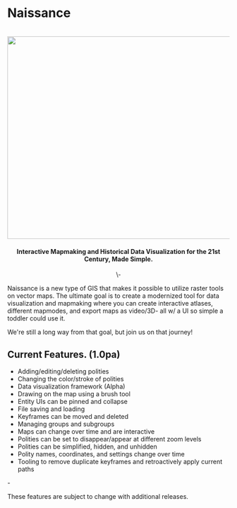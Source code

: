 # Naissance
<br>
<div align = "center"><img src = "https://cdn.discordapp.com/attachments/1070119424067121293/1098151690991063060/image.png" height = "458" width = "700"></div>

#### <div align = "center">Interactive Mapmaking and Historical Data Visualization for the 21st Century, Made Simple.</div>

<div align = "center">\-</div>

Naissance is a new type of GIS that makes it possible to utilize raster tools on vector maps. The ultimate goal is to create a modernized tool for data visualization and mapmaking where you can create interactive atlases, different mapmodes, and export maps as video/3D- all w/ a UI so simple a toddler could use it.

We're still a long way from that goal, but join us on that journey!

## Current Features. (1.0pa)

- Adding/editing/deleting polities
- Changing the color/stroke of polities
- Data visualization framework (Alpha)
- Drawing on the map using a brush tool
- Entity UIs can be pinned and collapse
- File saving and loading
- Keyframes can be moved and deleted
- Managing groups and subgroups
- Maps can change over time and are interactive
- Polities can be set to disappear/appear at different zoom levels
- Polities can be simplified, hidden, and unhidden
- Polity names, coordinates, and settings change over time
- Tooling to remove duplicate keyframes and retroactively apply current paths

\-

These features are subject to change with additional releases.
